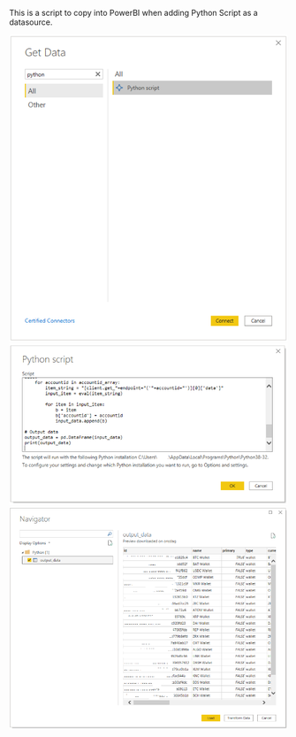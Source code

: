 This is a script to copy into PowerBI when adding Python Script as a datasource.

<img src="/img/getdata.png" alt="Get Data"/>

<img src="/img/pythonscript.png" alt="Python Script"/>

<img src="/img/navigator.png" alt="Navigator"/>
